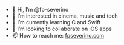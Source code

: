- 👋 Hi, I’m @fp-severino
- 👀 I’m interested in cinema, music and tech
- 🌱 I’m currently learning C and Swift
- 💞️ I’m looking to collaborate on iOS apps
- 📫 How to reach me: [fpseverino.com](https://fpseverino.com)

<!---
fp-severino/fp-severino is a ✨ special ✨ repository because its `README.md` (this file) appears on your GitHub profile.
You can click the Preview link to take a look at your changes.
--->
